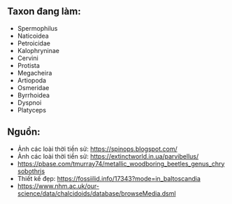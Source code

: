 ## Taxon đang làm:

- Spermophilus
- Naticoidea
- Petroicidae
- Kalophryninae
- Cervini
- Protista
- Megacheira
- Artiopoda
- Osmeridae
- Byrrhoidea
- Dyspnoi
- Platyceps

## Nguồn:

- Ảnh các loài thời tiền sử: https://spinops.blogspot.com/
- Ảnh các loài thời tiền sử: https://extinctworld.in.ua/parvibellus/
- https://pbase.com/tmurray74/metallic_woodboring_beetles_genus_chrysobothris
- Thiết kế đẹp: https://fossiilid.info/17343?mode=in_baltoscandia
- https://www.nhm.ac.uk/our-science/data/chalcidoids/database/browseMedia.dsml
